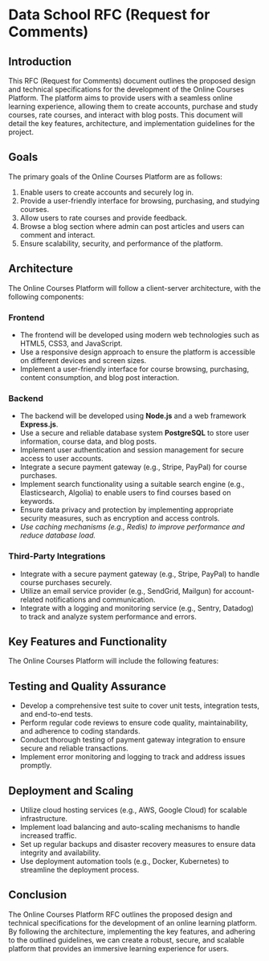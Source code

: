 # Data School RFC (Request for Comments)

## Introduction
This RFC (Request for Comments) document outlines the proposed design and technical specifications for the development of the Online Courses Platform. The platform aims to provide users with a seamless online learning experience, allowing them to create accounts, purchase and study courses, rate courses, and interact with blog posts. This document will detail the key features, architecture, and implementation guidelines for the project.

## Goals
The primary goals of the Online Courses Platform are as follows:
1. Enable users to create accounts and securely log in.
2. Provide a user-friendly interface for browsing, purchasing, and studying courses.
3. Allow users to rate courses and provide feedback.
4. Browse a blog section where admin can post articles and users can comment and interact.
5. Ensure scalability, security, and performance of the platform.

## Architecture
The Online Courses Platform will follow a client-server architecture, with the following components:

### Frontend
- The frontend will be developed using modern web technologies such as HTML5, CSS3, and JavaScript.
- Use a responsive design approach to ensure the platform is accessible on different devices and screen sizes.
- Implement a user-friendly interface for course browsing, purchasing, content consumption, and blog post interaction.

### Backend
- The backend will be developed using **Node.js** and a web framework **Express.js**.
- Use a secure and reliable database system **PostgreSQL** to store user information, course data, and blog posts.
- Implement user authentication and session management for secure access to user accounts.
- Integrate a secure payment gateway (e.g., Stripe, PayPal) for course purchases.
- Implement search functionality using a suitable search engine (e.g., Elasticsearch, Algolia) to enable users to find courses based on keywords.
- Ensure data privacy and protection by implementing appropriate security measures, such as encryption and access controls.
- *Use caching mechanisms (e.g., Redis) to improve performance and reduce database load.*

### Third-Party Integrations
- Integrate with a secure payment gateway (e.g., Stripe, PayPal) to handle course purchases securely.
- Utilize an email service provider (e.g., SendGrid, Mailgun) for account-related notifications and communication.
- Integrate with a logging and monitoring service (e.g., Sentry, Datadog) to track and analyze system performance and errors.

## Key Features and Functionality
The Online Courses Platform will include the following features:

## Testing and Quality Assurance
- Develop a comprehensive test suite to cover unit tests, integration tests, and end-to-end tests.
- Perform regular code reviews to ensure code quality, maintainability, and adherence to coding standards.
- Conduct thorough testing of payment gateway integration to ensure secure and reliable transactions.
- Implement error monitoring and logging to track and address issues promptly.

## Deployment and Scaling
- Utilize cloud hosting services (e.g., AWS, Google Cloud) for scalable infrastructure.
- Implement load balancing and auto-scaling mechanisms to handle increased traffic.
- Set up regular backups and disaster recovery measures to ensure data integrity and availability.
- Use deployment automation tools (e.g., Docker, Kubernetes) to streamline the deployment process.

## Conclusion
The Online Courses Platform RFC outlines the proposed design and technical specifications for the development of an online learning platform. By following the architecture, implementing the key features, and adhering to the outlined guidelines, we can create a robust, secure, and scalable platform that provides an immersive learning experience for users.